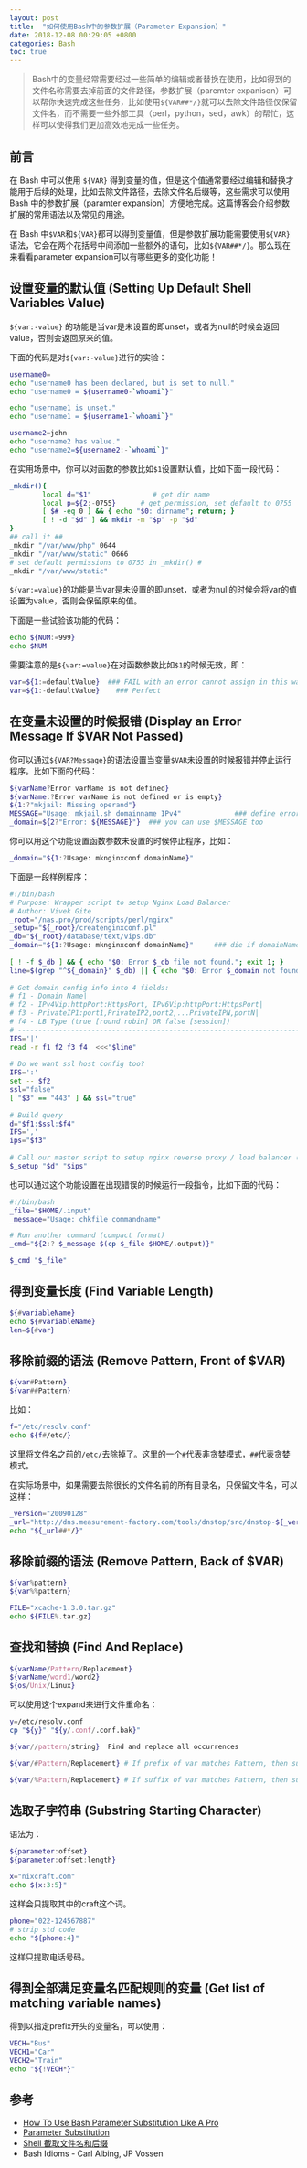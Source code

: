 ```yaml
---
layout: post
title:  "如何使用Bash中的参数扩展（Parameter Expansion）"
date: 2018-12-08 00:29:05 +0800
categories: Bash
toc: true
---
```


> Bash中的变量经常需要经过一些简单的编辑或者替换在使用，比如得到的文件名称需要去掉前面的文件路径，参数扩展（paremter expanison）可以帮你快速完成这些任务，比如使用`${VAR##*/}`就可以去除文件路径仅保留文件名，而不需要一些外部工具（perl，python，sed，awk）的帮忙，这样可以使得我们更加高效地完成一些任务。

## 前言

在 Bash 中可以使用 `${VAR}` 得到变量的值，但是这个值通常要经过编辑和替换才能用于后续的处理，比如去除文件路径，去除文件名后缀等，这些需求可以使用 Bash 中的参数扩展（paramter expansion）方便地完成。这篇博客会介绍参数扩展的常用语法以及常见的用途。

在 Bash 中`$VAR`和`${VAR}`都可以得到变量值，但是参数扩展功能需要使用`${VAR}`语法，它会在两个花括号中间添加一些额外的语句，比如`${VAR##*/}`。那么现在来看看parameter expansion可以有哪些更多的变化功能！

## 设置变量的默认值 (Setting Up Default Shell Variables Value)

`${var:-value}` 的功能是当var是未设置的即unset，或者为null的时候会返回value，否则会返回原来的值。

下面的代码是对`${var:-value}`进行的实验：

```bash
username0=
echo "username0 has been declared, but is set to null."
echo "username0 = ${username0-`whoami`}"

echo "username1 is unset."
echo "username1 = ${username1-`whoami`}"

username2=john
echo "username2 has value."
echo "username2=${username2:-`whoami`}"
```

在实用场景中，你可以对函数的参数比如`$1`设置默认值，比如下面一段代码：

```bash
_mkdir(){
        local d="$1"               # get dir name
        local p=${2:-0755}      # get permission, set default to 0755
        [ $# -eq 0 ] && { echo "$0: dirname"; return; }
        [ ! -d "$d" ] && mkdir -m "$p" -p "$d"
}
## call it ##
_mkdir "/var/www/php" 0644
_mkdir "/var/www/static" 0666
# set default permissions to 0755 in _mkdir() #
_mkdir "/var/www/static"
```

`${var:=value}`的功能是当var是未设置的即unset，或者为null的时候会将var的值设置为value，否则会保留原来的值。

下面是一些试验该功能的代码：

```bash
echo ${NUM:=999}
echo $NUM
```

需要注意的是`${var:=value}`在对函数参数比如`$1`的时候无效，即：

```bash
var=${1:=defaultValue}  ### FAIL with an error cannot assign in this way
var=${1:-defaultValue}    ### Perfect
```

## 在变量未设置的时候报错 (Display an Error Message If $VAR Not Passed)

你可以通过`${VAR?Message}`的语法设置当变量`$VAR`未设置的时候报错并停止运行程序。比如下面的代码：

```bash
${varName?Error varName is not defined}
${varName:?Error varName is not defined or is empty}
${1:?"mkjail: Missing operand"}
MESSAGE="Usage: mkjail.sh domainname IPv4"             ### define error message
_domain=${2?"Error: ${MESSAGE}"}  ### you can use $MESSAGE too
```

你可以用这个功能设置函数参数未设置的时候停止程序，比如：

```bash
_domain="${1:?Usage: mknginxconf domainName}"
```

下面是一段样例程序：

```bash
#!/bin/bash
# Purpose: Wrapper script to setup Nginx Load Balancer
# Author: Vivek Gite
_root="/nas.pro/prod/scripts/perl/nginx"
_setup="${_root}/createnginxconf.pl"
_db="${_root}/database/text/vips.db"
_domain="${1:?Usage: mknginxconf domainName}"     ### die if domainName is not passed ####
 
[ ! -f $_db ] && { echo "$0: Error $_db file not found."; exit 1; }
line=$(grep "^${_domain}" $_db) || { echo "$0: Error $_domain not found in $_db."; exit 2; }
 
# Get domain config info into 4 fields:
# f1 - Domain Name|
# f2 - IPv4Vip:httpPort:HttpsPort, IPv6Vip:httpPort:HttpsPort|
# f3 - PrivateIP1:port1,PrivateIP2,port2,...PrivateIPN,portN|
# f4 - LB Type (true [round robin] OR false [session])
# -------------------------------------------------------------------------------
IFS='|'
read -r f1 f2 f3 f4  <<<"$line"
 
# Do we want ssl host config too?
IFS=':'
set -- $f2
ssl="false"
[ "$3" == "443" ] && ssl="true"
 
# Build query
d="$f1:$ssl:$f4"
IFS=','
ips="$f3"
 
# Call our master script to setup nginx reverse proxy / load balancer (LB) for given domain name
$_setup "$d" "$ips"
```

也可以通过这个功能设置在出现错误的时候运行一段指令，比如下面的代码：

```bash
#!/bin/bash
_file="$HOME/.input"
_message="Usage: chkfile commandname"

# Run another command (compact format)
_cmd="${2:? $_message $(cp $_file $HOME/.output)}"

$_cmd "$_file"
```

## 得到变量长度 (Find Variable Length)

```bash
${#variableName}
echo ${#variableName}
len=${#var}
```

## 移除前缀的语法 (Remove Pattern, Front of $VAR)

```bash
${var#Pattern}
${var##Pattern}
```

比如：
```bash
f="/etc/resolv.conf"
echo ${f#/etc/}
```

这里将文件名之前的``/etc/``去除掉了。这里的一个``#``代表非贪婪模式，``##``代表贪婪模式。

在实际场景中，如果需要去除很长的文件名前的所有目录名，只保留文件名，可以这样：

```bash
_version="20090128"
_url="http://dns.measurement-factory.com/tools/dnstop/src/dnstop-${_version}.tar.gz"
echo "${_url##*/}"
```

## 移除前缀的语法 (Remove Pattern, Back of $VAR)

```bash
${var%pattern}
${var%%pattern}
```
```bash
FILE="xcache-1.3.0.tar.gz"
echo ${FILE%.tar.gz}
```

## 查找和替换 (Find And Replace)

```bash
${varName/Pattern/Replacement}
${varName/word1/word2}
${os/Unix/Linux}
```

可以使用这个expand来进行文件重命名：

```bash
y=/etc/resolv.conf
cp "${y}" "${y/.conf/.conf.bak}"
```

```bash
${var//pattern/string}	Find and replace all occurrences
```

```bash
${var/#Pattern/Replacement} # If prefix of var matches Pattern, then substitute Replacement for Pattern.

${var/%Pattern/Replacement} # If suffix of var matches Pattern, then substitute Replacement for Pattern.
```

## 选取子字符串 (Substring Starting Character)

语法为：
```bash
${parameter:offset}
${parameter:offset:length}
```

```bash
x="nixcraft.com"
echo ${x:3:5}"
```

这样会只提取其中的craft这个词。

```bash
phone="022-124567887"
# strip std code
echo "${phone:4}"
```
这样只提取电话号码。

## 得到全部满足变量名匹配规则的变量 (Get list of matching variable names)

得到以指定prefix开头的变量名，可以使用：

```bash
VECH="Bus"
VECH1="Car"
VECH2="Train"
echo "${!VECH*}"
```

## 参考

* [How To Use Bash Parameter Substitution Like A Pro](https://www.cyberciti.biz/tips/bash-shell-parameter-substitution-2.html)
* [Parameter Substitution](https://www.tldp.org/LDP/abs/html/parameter-substitution.html)
* [Shell 截取文件名和后缀](http://zuyunfei.com/2016/03/23/Shell-Truncate-File-Extension/)
* Bash Idioms - Carl Albing, JP Vossen
